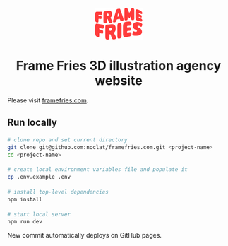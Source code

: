 <p align="center">
  <img src="./static/logo.png" height="72px" width="auto" alt="Frame Fries logo" />
</p>

<h1 align="center">
  Frame Fries 3D illustration agency website
</h1>

Please visit [framefries.com](https://framefries.com).

## Run locally

```sh
# clone repo and set current directory
git clone git@github.com:noclat/framefries.com.git <project-name>
cd <project-name>

# create local environment variables file and populate it
cp .env.example .env

# install top-level dependencies
npm install

# start local server
npm run dev
```

New commit automatically deploys on GitHub pages.